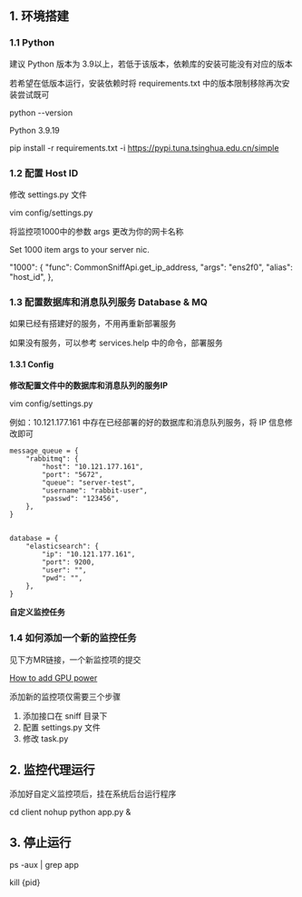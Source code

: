 ## 1. 环境搭建


### 1.1 Python

建议 Python 版本为 3.9以上，若低于该版本，依赖库的安装可能没有对应的版本

若希望在低版本运行，安装依赖时将 requirements.txt 中的版本限制移除再次安装尝试既可

python --version

Python 3.9.19

pip install -r requirements.txt -i https://pypi.tuna.tsinghua.edu.cn/simple




### 1.2 配置 Host ID
修改 settings.py 文件

vim config/settings.py

将监控项1000中的参数 args 更改为你的网卡名称

Set 1000 item args to your server nic.

"1000": {
    "func": CommonSniffApi.get_ip_address,
    "args": "ens2f0",
    "alias": "host_id",
},




### 1.3 配置数据库和消息队列服务 Database & MQ
如果已经有搭建好的服务，不用再重新部署服务

如果没有服务，可以参考 services.help 中的命令，部署服务


#### 1.3.1 Config
**修改配置文件中的数据库和消息队列的服务IP**

vim config/settings.py

例如：10.121.177.161 中存在已经部署的好的数据库和消息队列服务，将 IP 信息修改即可

```
message_queue = {
    "rabbitmq": {
        "host": "10.121.177.161",
        "port": "5672",
        "queue": "server-test",
        "username": "rabbit-user",
        "passwd": "123456",
    },
}


database = {
    "elasticsearch": {
        "ip": "10.121.177.161",
        "port": 9200,
        "user": "",
        "pwd": "",
    },
}
```

**自定义监控任务**


### 1.4 如何添加一个新的监控任务
见下方MR链接，一个新监控项的提交

[How to add GPU power](http://10.121.176.191:8280/automation/sys-agent/-/commit/4ec0764568a2ea1bbd8fc2b65ac7dfc45a058d0f#)


添加新的监控项仅需要三个步骤
1. 添加接口在 sniff 目录下
2. 配置 settings.py 文件
3. 修改 task.py 



## 2. 监控代理运行
添加好自定义监控项后，挂在系统后台运行程序

cd client
nohup python app.py &


## 3. 停止运行
ps -aux | grep app

kill {pid}
